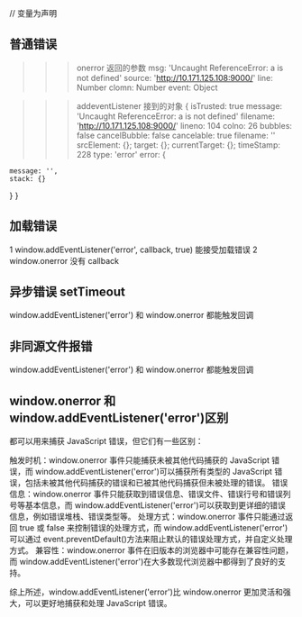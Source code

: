 <!-- @format -->

// 变量为声明

## 普通错误

> > > onerror 返回的参数
> > > msg: 'Uncaught ReferenceError: a is not defined'
> > > source: 'http://10.171.125.108:9000/'
> > > line: Number
> > > clomn: Number
> > > event: Object

> > > addeventListener 接到的对象
> > > {
> > > isTrusted: true
> > > message: 'Uncaught ReferenceError: a is not defined'
> > > filename: 'http://10.171.125.108:9000/'
> > > lineno: 104
> > > colno: 26
> > > bubbles: false
> > > cancelBubble: false
> > > cancelable: true
> > > filename: ''
> > > srcElement: {};
> > > target: {};
> > > currentTarget: {};
> > > timeStamp: 228
> > > type: 'error'
> > > error: {

    message: '',
    stack: {}

}
}

## 加载错误

1 window.addEventListener('error', callback, true) 能接受加载错误
2 window.onerror 没有 callback

## 异步错误 setTimeout

window.addEventListener('error') 和 window.onerror 都能触发回调

## 非同源文件报错

window.addEventListener('error') 和 window.onerror 都能触发回调

## window.onerror 和 window.addEventListener('error')区别

都可以用来捕获 JavaScript 错误，但它们有一些区别：

触发时机：window.onerror 事件只能捕获未被其他代码捕获的 JavaScript 错误，而 window.addEventListener('error')可以捕获所有类型的 JavaScript 错误，包括未被其他代码捕获的错误和已被其他代码捕获但未被处理的错误。
错误信息：window.onerror 事件只能获取到错误信息、错误文件、错误行号和错误列号等基本信息，而 window.addEventListener('error')可以获取到更详细的错误信息，例如错误堆栈、错误类型等。
处理方式：window.onerror 事件只能通过返回 true 或 false 来控制错误的处理方式，而 window.addEventListener('error')可以通过 event.preventDefault()方法来阻止默认的错误处理方式，并自定义处理方式。
兼容性：window.onerror 事件在旧版本的浏览器中可能存在兼容性问题，而 window.addEventListener('error')在大多数现代浏览器中都得到了良好的支持。

综上所述，window.addEventListener('error')比 window.onerror 更加灵活和强大，可以更好地捕获和处理 JavaScript 错误。
